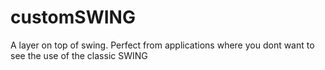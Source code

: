 customSWING
===========

A layer on top of swing. Perfect from applications where you dont want to see the use of the classic SWING
